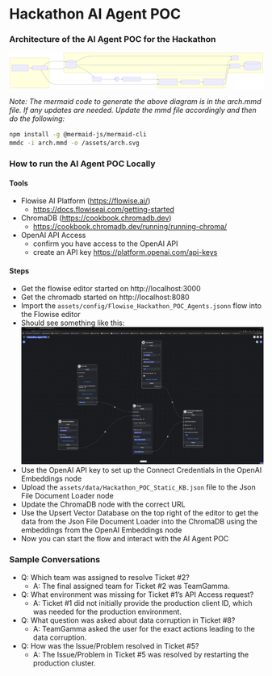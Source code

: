 # Hackathon AI Agent POC

### Architecture of the AI Agent POC for the Hackathon
![](/assets/img/arch.svg)

_Note: The mermaid code to generate the above diagram is in the arch.mmd file.
If any updates are needed. Update the mmd file accordingly and then do the following:_
```bash
npm install -g @mermaid-js/mermaid-cli
mmdc -i arch.mmd -o /assets/arch.svg
```

### How to run the AI Agent POC Locally
#### Tools
- Flowise AI Platform (https://flowise.ai/)
  - https://docs.flowiseai.com/getting-started
- ChromaDB (https://cookbook.chromadb.dev)
  - https://cookbook.chromadb.dev/running/running-chroma/
- OpenAI API Access 
  - confirm you have access to the OpenAI API
  - create an API key https://platform.openai.com/api-keys

#### Steps
- Get the flowise editor started on http://localhost:3000
- Get the chromadb started on http://localhost:8080
- Import the `assets/config/Flowise_Hackathon_POC_Agents.jsonn` flow into the Flowise editor
- Should see something like this:
  ![](assets/img/Flowise-Agent-POC.png)
- Use the OpenAI API key to set up the Connect Credentials in the OpenAI Embeddings node
- Upload the `assets/data/Hackathon_POC_Static_KB.json` file to the Json File Document Loader node
- Update the ChromaDB node with the correct URL
- Use the Upsert Vector Database on the top right of the editor to get the data from the Json File Document Loader into the ChromaDB using the embeddings from the OpenAI Embeddings node
- Now you can start the flow and interact with the AI Agent POC

### Sample Conversations
- Q: Which team was assigned to resolve Ticket #2?
  - A: The final assigned team for Ticket #2 was TeamGamma.
- Q: What environment was missing for Ticket #1’s API Access request?
  - A: Ticket #1 did not initially provide the production client ID, which was needed for the production environment.
- Q: What question was asked about data corruption in Ticket #8?
  - A: TeamGamma asked the user for the exact actions leading to the data corruption.
- Q: How was the Issue/Problem resolved in Ticket #5?
  - A: The Issue/Problem in Ticket #5 was resolved by restarting the production cluster.



